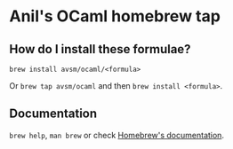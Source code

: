 # Anil's OCaml homebrew tap

## How do I install these formulae?

`brew install avsm/ocaml/<formula>`

Or `brew tap avsm/ocaml` and then `brew install <formula>`.

## Documentation

`brew help`, `man brew` or check [Homebrew's documentation](https://docs.brew.sh).
